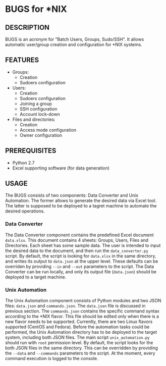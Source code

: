 # BUGS for *NIX
## DESCRIPTION
BUGS is an acronym for "Batch Users, Groups, Sudo/SSH". It allows automatic user/group creation and configuration for *NIX systems.
## FEATURES
* Groups:
	* Creation
	* Sudoers configuration
* Users:
	* Creation
	* Sudoers configuration
	* Joining a group
	* SSH configuration
	* Account lock-down
* Files and directories:
	* Creation
	* Access mode configuration
	* Owner configuration
## PREREQUISITES
* Python 2.7
* Excel supporting software (for data generation)
## USAGE
The BUGS consists of two components: Data Converter and Unix Automation. The former allows to generate the desired data via Excel tool. The latter is supposed to be deployed to a tagret machine to automate the desired operations.
### Data Converter
The Data Converter component contains the predefined Excel document `data.xlsx`. This document contains 4 sheets: Groups, Users, Files and Directories. Each sheet has some sample data. The user is intended to input the desired data to the document, and then run the `data_converter.py` script. 
By default, the script is looking for `data.xlsx` in the same directory, and writes its output to `data.json` at the upper level.
These defaults can be overriden by providing `--in` and `--out` parameters to the script.
The Data Converter can be run locally, and only its output file (`data.json`) should be deployed to a target machine.
### Unix Automation
The Unix Automation component consists of Python modules and two JSON files: `data.json` and `commands.json`. 
The `data.json` file is discussed in previous section. The `commands.json` contains the specific command syntax according to the *NIX flavor. 
This file should be edited only when there is a new flavor needs to be supported. Currently, there are two Linux flavors supported (CentOS and Fedora).
Before the automation tasks could be performed, the Unix Automation directory has to be deployed to the target system, including both JSON files.
The main script `unix_automation.py` should run with `root` permission level.
By default, the script looks for the both JSON files in the same directory. This can be overridden by providing the `--data` and `--commands` parameters to the script.
At the moment, every command execution is logged to the console.